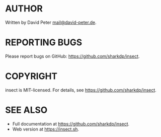 # AUTHOR

Written by David Peter <mail@david-peter.de>.

# REPORTING BUGS

Please report bugs on GitHub: <https://github.com/sharkdp/insect>.

# COPYRIGHT

insect is MIT-licensed. For details, see <https://github.com/sharkdp/insect>.

# SEE ALSO

  - Full documentation at <https://github.com/sharkdp/insect>.
  - Web version at <https://insect.sh>.
